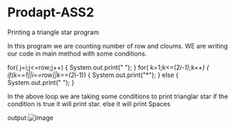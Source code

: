 # Prodapt-ASS2
Printing a triangle star program

In this program we are counting number of row and cloums.
WE are writing our code in main method with some conditions.

for( j=i;j<=row;j++)
{
System.out.print(" ");
}
for( k=1;k<=(2*i-1);k++)
{
if(k==1||i==row||k==(2*i-1))
{
System.out.print("*");
}
else
{
System.out.print(" ");
}


In the above loop we are taking some conditions to print trianglar star
if the condition is true it will print star.
else it will print Spaces

output:![image](https://user-images.githubusercontent.com/76723039/118450272-a4ac1480-b711-11eb-8b87-058c60cde30d.png)
